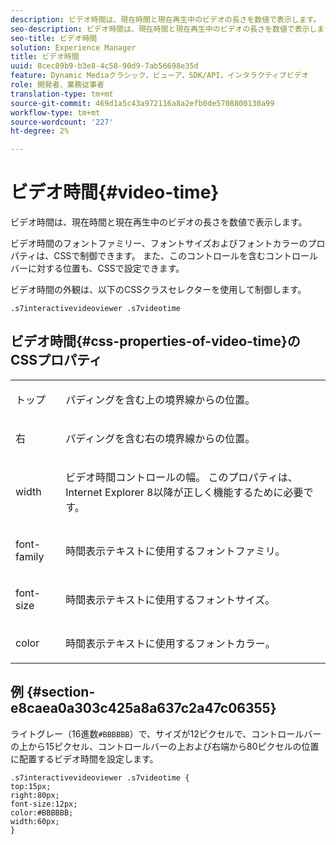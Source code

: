 ```yaml
---
description: ビデオ時間は、現在時間と現在再生中のビデオの長さを数値で表示します。
seo-description: ビデオ時間は、現在時間と現在再生中のビデオの長さを数値で表示します。
seo-title: ビデオ時間
solution: Experience Manager
title: ビデオ時間
uuid: 8cec89b9-b3e8-4c58-90d9-7ab56698e35d
feature: Dynamic Mediaクラシック，ビューア，SDK/API，インタラクティブビデオ
role: 開発者、業務従事者
translation-type: tm+mt
source-git-commit: 469d1a5c43a972116a8a2efb0de5708800130a99
workflow-type: tm+mt
source-wordcount: '227'
ht-degree: 2%

---
```



# ビデオ時間{#video-time}

ビデオ時間は、現在時間と現在再生中のビデオの長さを数値で表示します。

<!--<a id="section_061E550C1C1D4DB2BD663A898895B38C"></a>-->

ビデオ時間のフォントファミリー、フォントサイズおよびフォントカラーのプロパティは、CSSで制御できます。 また、このコントロールを含むコントロールバーに対する位置も、CSSで設定できます。

ビデオ時間の外観は、以下のCSSクラスセレクターを使用して制御します。

```
.s7interactivevideoviewer .s7videotime
```

## ビデオ時間{#css-properties-of-video-time}のCSSプロパティ

<table id="table_C48C56E696304C9BAFEE71BA9EA9A174"> 
 <tbody> 
  <tr> 
   <td colname="col1"> <p> <span class="codeph"> トップ </span> </p> </td> 
   <td colname="col2"> <p>パディングを含む上の境界線からの位置。 </p> </td> 
  </tr> 
  <tr> 
   <td colname="col1"> <p> <span class="codeph"> 右 </span> </p> </td> 
   <td colname="col2"> <p>パディングを含む右の境界線からの位置。 </p> </td> 
  </tr> 
  <tr> 
   <td colname="col1"> <p> <span class="codeph"> width </span> </p> </td> 
   <td colname="col2"> <p> ビデオ時間コントロールの幅。 このプロパティは、Internet Explorer 8以降が正しく機能するために必要です。 </p> </td> 
  </tr> 
  <tr> 
   <td colname="col1"> <p> <span class="codeph"> font-family  </span> </p> </td> 
   <td colname="col2"> <p>時間表示テキストに使用するフォントファミリ。 </p> </td> 
  </tr> 
  <tr> 
   <td colname="col1"> <p> <span class="codeph"> font-size  </span> </p> </td> 
   <td colname="col2"> <p>時間表示テキストに使用するフォントサイズ。 </p> </td> 
  </tr> 
  <tr> 
   <td colname="col1"> <p> <span class="codeph"> color </span> </p> </td> 
   <td colname="col2"> <p>時間表示テキストに使用するフォントカラー。 </p> </td> 
  </tr> 
 </tbody> 
</table>

## 例 {#section-e8caea0a303c425a8a637c2a47c06355}

ライトグレー（16進数`#BBBBBB`）で、サイズが12ピクセルで、コントロールバーの上から15ピクセル、コントロールバーの上および右端から80ピクセルの位置に配置するビデオ時間を設定します。

```
.s7interactivevideoviewer .s7videotime { 
top:15px; 
right:80px; 
font-size:12px; 
color:#BBBBBB; 
width:60px;  
}
```


